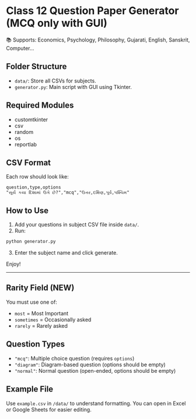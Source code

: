 # Class 12 Question Paper Generator (MCQ only with GUI)

📚 Supports: Economics, Psychology, Philosophy, Gujarati, English, Sanskrit, Computer...

## Folder Structure
- `data/`: Store all CSVs for subjects.
- `generator.py`: Main script with GUI using Tkinter.

## Required Modules
- customtkinter
- csv
- random
- os
- reportlab

## CSV Format
Each row should look like:
```
question,type,options
"સૂર્ય કયા દિશામાં ઉગે છે?","mcq","ઉત્તર,દક્ષિણ,પૂર્વ,પશ્ચિમ"
```

## How to Use
1. Add your questions in subject CSV file inside `data/`.
2. Run:
```bash
python generator.py
```
3. Enter the subject name and click generate.

Enjoy!


---

## Rarity Field (NEW)
You must use one of:
- `most` = Most Important
- `sometimes` = Occasionally asked
- `rarely` = Rarely asked

## Question Types
- `"mcq"`: Multiple choice question (requires `options`)
- `"diagram"`: Diagram-based question (options should be empty)
- `"normal"`: Normal question (open-ended, options should be empty)

## Example File
Use `example.csv` in `/data/` to understand formatting. You can open in Excel or Google Sheets for easier editing.
